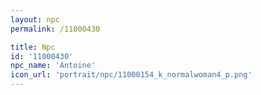 ```yaml
---
layout: npc
permalink: /11000430

title: Npc
id: '11000430'
npc_name: 'Antoine'
icon_url: 'portrait/npc/11000154_k_normalwoman4_p.png'
---
```

